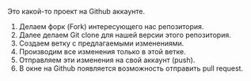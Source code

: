 Это какой-то проект на Github аккаунте.


1. Делаем форк (Fork) интересующего нас репозитория.
2. Далее делаем Git clone для нашей версии этого репозитория.
3. Создаем ветку с предлагаемыми изменениями.
4. Производим все изменения только в этой ветке.
5. Отправляем эти изменения на свой аккаунт (push).
6. В окне на Github появляется возможность отправить pull request.
